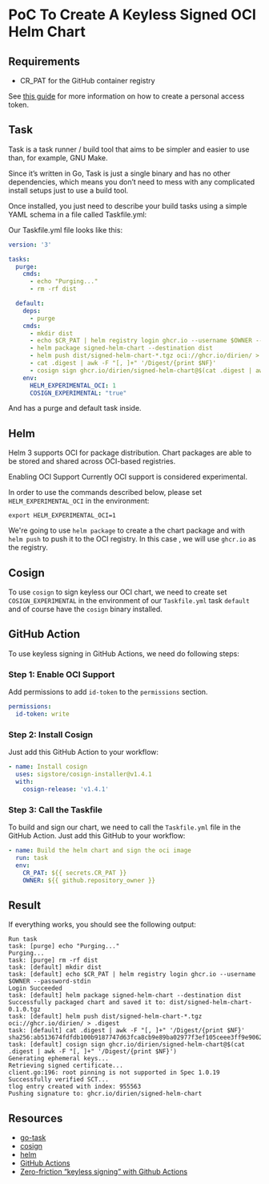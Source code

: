 # PoC To Create A Keyless Signed OCI Helm Chart

## Requirements

- CR_PAT for the GitHub container registry

See [this guide](https://docs.github.com/en/packages/working-with-a-github-packages-registry/working-with-the-container-registry)
for more information on how to create a personal access token.

## Task

Task is a task runner / build tool that aims to be simpler and easier to use than, for example, GNU Make.

Since it’s written in Go, Task is just a single binary and has no other dependencies, which means you don’t need to mess
with any complicated install setups just to use a build tool.

Once installed, you just need to describe your build tasks using a simple YAML schema in a file called Taskfile.yml:

Our Taskfile.yml file looks like this:

```yaml
version: '3'

tasks:
  purge:
    cmds:
      - echo "Purging..."
      - rm -rf dist

  default:
    deps:
      - purge
    cmds:
      - mkdir dist
      - echo $CR_PAT | helm registry login ghcr.io --username $OWNER --password-stdin
      - helm package signed-helm-chart --destination dist
      - helm push dist/signed-helm-chart-*.tgz oci://ghcr.io/dirien/ > .digest
      - cat .digest | awk -F "[, ]+" '/Digest/{print $NF}'
      - cosign sign ghcr.io/dirien/signed-helm-chart@$(cat .digest | awk -F "[, ]+" '/Digest/{print $NF}')
    env:
      HELM_EXPERIMENTAL_OCI: 1
      COSIGN_EXPERIMENTAL: "true"
```

And has a purge and default task inside.

## Helm

Helm 3 supports OCI for package distribution. Chart packages are able to be stored and shared across OCI-based
registries.

Enabling OCI Support Currently OCI support is considered experimental.

In order to use the commands described below, please set `HELM_EXPERIMENTAL_OCI` in the environment:

```
export HELM_EXPERIMENTAL_OCI=1
```

We're going to use `helm package` to create a the chart package and with `helm push` to push it to the OCI registry. In
this case , we will use `ghcr.io` as the registry.

## Cosign

To use `cosign` to sign keyless our OCI chart, we need to create set `COSIGN_EXPERIMENTAL` in the environment of
our `Taskfile.yml` task `default` and of course have the `cosign` binary installed.

## GitHub Action

To use keyless signing in GitHub Actions, we need do following steps:

### Step 1: Enable OCI Support

Add permissions to add `id-token` to the `permissions` section.

```yaml
permissions:
  id-token: write
```

### Step 2: Install Cosign

Just add this GitHub Action to your workflow:

```yaml
- name: Install cosign
  uses: sigstore/cosign-installer@v1.4.1
  with:
    cosign-release: 'v1.4.1'
```

### Step 3: Call the Taskfile

To build and sign our chart, we need to call the `Taskfile.yml` file in the GitHub Action. Just add this GitHub to your
workflow:

```yaml
- name: Build the helm chart and sign the oci image
  run: task
  env:
    CR_PAT: ${{ secrets.CR_PAT }}
    OWNER: ${{ github.repository_owner }}
```

## Result

If everything works, you should see the following output:

```shell
Run task
task: [purge] echo "Purging..."
Purging...
task: [purge] rm -rf dist
task: [default] mkdir dist
task: [default] echo $CR_PAT | helm registry login ghcr.io --username $OWNER --password-stdin
Login Succeeded
task: [default] helm package signed-helm-chart --destination dist
Successfully packaged chart and saved it to: dist/signed-helm-chart-0.1.0.tgz
task: [default] helm push dist/signed-helm-chart-*.tgz oci://ghcr.io/dirien/ > .digest
task: [default] cat .digest | awk -F "[, ]+" '/Digest/{print $NF}'
sha256:ab513674fdfdb100b9187747d63fca8cb9e89ba02977f3ef105ceee3ff9e9062
task: [default] cosign sign ghcr.io/dirien/signed-helm-chart@$(cat .digest | awk -F "[, ]+" '/Digest/{print $NF}')
Generating ephemeral keys...
Retrieving signed certificate...
client.go:196: root pinning is not supported in Spec 1.0.19
Successfully verified SCT...
tlog entry created with index: 955563
Pushing signature to: ghcr.io/dirien/signed-helm-chart
```

## Resources

- [go-task](https://taskfile.dev/)
- [cosign](https://github.com/sigstore/cosign)
- [helm](https://helm.sh/)
- [GitHub Actions](https://docs.github.com/en/actions)
- [Zero-friction “keyless signing” with Github Actions](https://chainguard.dev/posts/2021-12-01-zero-friction-keyless-signing)